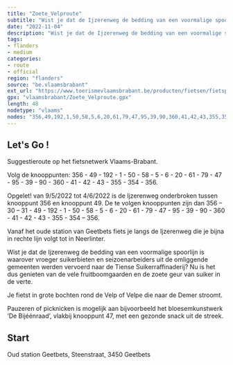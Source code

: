 ```yaml
---
title: "Zoete_Velproute"
subtitle: "Wist je dat de Ijzerenweg de bedding van een voormalige spoorlijn is waarover vroeger suikerbieten en seizoenarbeiders uit de omliggende gemeenten werden vervoerd naar de Tiense Suikerraffinaderij? Nu is het dus genieten van de vele fruitboomgaarden en de zoete geur van suiker in de verte. Vanaf het oude station van Geetbets fiets je langs de Ijzerenweg die je bijna in rechte lijn volgt tot in Neerlinter."
date: "2022-11-04"
description: "Wist je dat de Ijzerenweg de bedding van een voormalige spoorlijn is waarover vroeger suikerbieten en seizoenarbeiders uit de omliggende gemeenten werden vervoerd naar de Tiense Suikerraffinaderij? Nu is het dus genieten van de vele fruitboomgaarden en de zoete geur van suiker in de verte. Vanaf het oude station van Geetbets fiets je langs de Ijzerenweg die je bijna in rechte lijn volgt tot in Neerlinter." 
tags:
- flanders
- medium
categories: 
- route
- official
region: "flanders"
source: "be.vlaamsbrabant"
ext_url: "https://www.toerismevlaamsbrabant.be/producten/fietsen/fietsproducten/zoete-velproute/index.html"
gpx: "vlaamsbrabant/Zoete_Velproute.gpx"
length: 48
nodetype: "vlaams"
nodes: "356,49,192,1,50,58,5,6,20,61,79,47,95,39,90,360,41,42,43,355,354,356"
---
```


## Let's Go ! 

Suggestieroute op het fietsnetwerk Vlaams-Brabant.

Volg de knooppunten: 356 - 49 - 192 - 1 - 50 - 58 - 5 - 6 - 20 - 61 - 79 - 47 - 95 - 39 - 90 - 360 - 41 - 42 - 43 - 355 - 354 - 356.

Opgelet! van 9/5/2022 tot 4/6/2022 is de Ijzerenweg onderbroken tussen knooppunt 356 en knooppunt 49. De te volgen knooppunten zijn dan 356 – 30 – 31 - 49 - 192 - 1 - 50 - 58 - 5 - 6 - 20 - 61 - 79 - 47 - 95 - 39 - 90 - 360 - 41 - 42 - 43 - 355 - 354 – 356.

Vanaf het oude station van Geetbets fiets je langs de Ijzerenweg die je bijna in rechte lijn volgt tot in Neerlinter.

Wist je dat de Ijzerenweg de bedding van een voormalige spoorlijn is waarover vroeger suikerbieten en seizoenarbeiders uit de omliggende gemeenten werden vervoerd naar de Tiense Suikerraffinaderij? Nu is het dus genieten van de vele fruitboomgaarden en de zoete geur van suiker in de verte.

Je fietst in grote bochten rond de Velp of Velpe die naar de Demer stroomt.

Pauzeren of picknicken is mogelijk aan bijvoorbeeld het bloesemkunstwerk ‘De Bijéénraad’, vlakbij knooppunt 47, met een gezonde snack uit de streek.



## Start

Oud station Geetbets, Steenstraat, 3450 Geetbets

